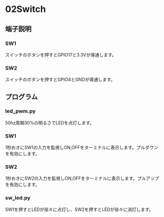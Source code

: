 # 02Switch
## 端子説明
### SW1
スイッチのボタンを押すとGPIO17と3.3Vが導通します。  
### SW2
スイッチのボタンを押すとGPIO4とGNDが導通します。 

## プログラム
### led_pwm.py
50hz周期30%の明るさでLEDを点灯します。    
### SW1
1秒おきにSW1の入力を監視しON,OFFをターミナルに表示します。プルダウンを有効にします。  
### SW2
1秒おきにSW2の入力を監視しON,OFFをターミナルに表示します。プルアップを有効にします。  
### sw‗led.py
SW1を押すとLEDが徐々に点灯し、SW2を押すとLEDが徐々に消灯します。  
